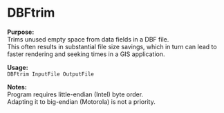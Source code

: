 # DBFtrim

**Purpose:**<br>
Trims unused empty space from data fields in a DBF file.<br>
This often results in substantial file size savings, which in turn can lead to faster rendering and seeking times in a GIS application.

**Usage:**<br>
`DBFtrim InputFile OutputFile`

**Notes:**<br>
Program requires little-endian (Intel) byte order.<br>
Adapting it to big-endian (Motorola) is not a priority.
